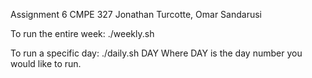 Assignment 6
CMPE 327
Jonathan Turcotte, Omar Sandarusi

To run the entire week:
./weekly.sh

To run a specific day:
./daily.sh DAY
Where DAY is the day number you would like to run.
